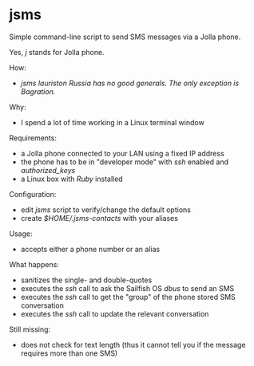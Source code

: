 jsms
====

Simple command-line script to send SMS messages via a Jolla phone.

Yes, *j* stands for Jolla phone.

How:
- *jsms lauriston Russia has no good generals. The only exception is Bagration.*

Why:
- I spend a lot of time working in a Linux terminal window

Requirements:
- a Jolla phone connected to your LAN using a fixed IP address
- the phone has to be in "developer mode" with *ssh* enabled and *authorized_keys*
- a Linux box with *Ruby* installed

Configuration:
- edit *jsms* script to verify/change the default options
- create *$HOME/.jsms-contacts* with your aliases

Usage:
- accepts either a phone number or an alias

What happens:
- sanitizes the single- and double-quotes
- executes the *ssh* call to ask the Sailfish OS *dbus* to send an SMS
- executes the *ssh* call to get the "group" of the phone stored SMS conversation
- executes the *ssh* call to update the relevant conversation

Still missing:
- does not check for text length (thus it cannot tell you if the message requires more than one SMS)
